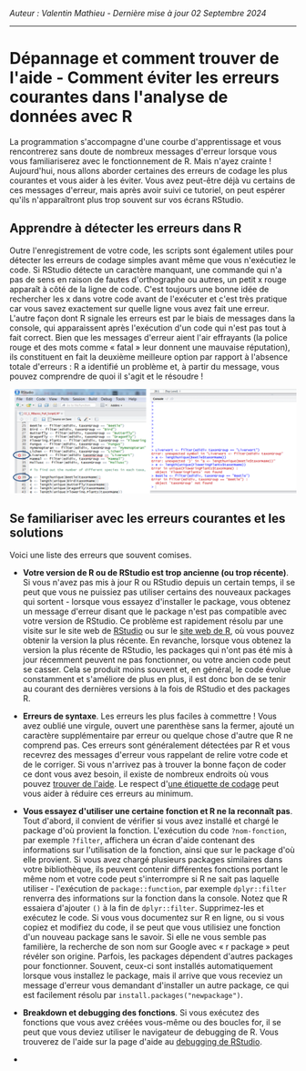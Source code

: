 *Auteur : Valentin Mathieu - Dernière mise à jour 02 Septembre 2024*

***

# Dépannage et comment trouver de l'aide - Comment éviter les erreurs courantes dans l'analyse de données avec R

<!-- :240903:gf:r:enseignement: -->

La programmation s'accompagne d'une courbe d'apprentissage et vous rencontrerez sans doute de nombreux messages d'erreur lorsque vous vous familiariserez avec le fonctionnement de R. 
Mais n'ayez crainte ! Aujourd'hui, nous allons aborder certaines des erreurs de codage les plus courantes et vous aider à les éviter. 
Vous avez peut-être déjà vu certains de ces messages d'erreur, mais après avoir suivi ce tutoriel, on peut espérer qu'ils n'apparaîtront plus trop souvent sur vos écrans RStudio.

## Apprendre à détecter les erreurs dans R

Outre l'enregistrement de votre code, les scripts sont également utiles pour détecter les erreurs de codage simples avant même que vous n'exécutiez le code. 
Si RStudio détecte un caractère manquant, une commande qui n'a pas de sens en raison de fautes d'orthographe ou autres, un petit x rouge apparaît à côté de la ligne de code. 
C'est toujours une bonne idée de rechercher les x dans votre code avant de l'exécuter et c'est très pratique car vous savez exactement sur quelle ligne vous avez fait une erreur. 
L'autre façon dont R signale les erreurs est par le biais de messages dans la console, qui apparaissent après l'exécution d'un code qui n'est pas tout à fait correct. 
Bien que les messages d'erreur aient l'air effrayants (la police rouge et des mots comme « fatal » leur donnent une mauvaise réputation), ils constituent en fait la deuxième meilleure option par rapport à l'absence totale d'erreurs : R a identifié un problème et, à partir du message, vous pouvez comprendre de quoi il s'agit et le résoudre !

![](images/xandm.png)

## Se familiariser avec les erreurs courantes et les solutions

Voici une liste des erreurs que souvent comises.

- **Votre version de R ou de RStudio est trop ancienne (ou trop récente)**. 
Si vous n'avez pas mis à jour R ou RStudio depuis un certain temps, il se peut que vous ne puissiez pas utiliser certains des nouveaux packages qui sortent - lorsque vous essayez d'installer le package, vous obtenez un message d'erreur disant que le package n'est pas compatible avec votre version de RStudio. 
Ce problème est rapidement résolu par une visite sur le site web de [RStudio](https://www.rstudio.com/products/rstudio/) ou sur le [site web de R](https://cran.r-project.org/), où vous pouvez obtenir la version la plus récente. 
En revanche, lorsque vous obtenez la version la plus récente de RStudio, les packages qui n'ont pas été mis à jour récemment peuvent ne pas fonctionner, ou votre ancien code peut se casser. 
Cela se produit moins souvent et, en général, le code évolue constamment et s'améliore de plus en plus, il est donc bon de se tenir au courant des dernières versions à la fois de RStudio et des packages R.

- **Erreurs de syntaxe**. Les erreurs les plus faciles à commettre ! 
Vous avez oublié une virgule, ouvert une parenthèse sans la fermer, ajouté un caractère supplémentaire par erreur ou quelque chose d'autre que R ne comprend pas. 
Ces erreurs sont généralement détectées par R et vous recevrez des messages d'erreur vous rappelant de relire votre code et de le corriger. 
Si vous n'arrivez pas à trouver la bonne façon de coder ce dont vous avez besoin, il existe de nombreux endroits où vous pouvez [trouver de l'aide](https://ourcodingclub.github.io/tutorials/troubleshooting/#help).
Le respect d'[une étiquette de codage](R-good-practices.md) peut vous aider à réduire ces erreurs au minimum.

- **Vous essayez d'utiliser une certaine fonction et R ne la reconnaît pas**. Tout d'abord, il convient de vérifier si vous avez installé et chargé le package d'où provient la fonction. 
L'exécution du code `?nom-fonction`, par exemple `?filter`, affichera un écran d'aide contenant des informations sur l'utilisation de la fonction, ainsi que sur le package d'où elle provient.
Si vous avez chargé plusieurs packages similaires dans votre bibliothèque, ils peuvent contenir différentes fonctions portant le même nom et votre code peut s'interrompre si R ne sait pas laquelle utiliser - l'exécution de `package::function`, par exemple `dplyr::filter` renverra des informations sur la fonction dans la console. Notez que R essaiera d'ajouter `()` à la fin de `dplyr::filter`. Supprimez-les et exécutez le code.
Si vous vous documentez sur R en ligne, ou si vous copiez et modifiez du code, il se peut que vous utilisiez une fonction d'un nouveau package sans le savoir. 
Si elle ne vous semble pas familière, la recherche de son nom sur Google avec « r package » peut révéler son origine. 
Parfois, les packages dépendent d'autres packages pour fonctionner. 
Souvent, ceux-ci sont installés automatiquement lorsque vous installez le package, mais il arrive que vous receviez un message d'erreur vous demandant d'installer un autre package, ce qui est facilement résolu par `install.packages("newpackage")`.

- **Breakdown et debugging des fonctions**. Si vous exécutez des fonctions que vous avez créées vous-même ou des boucles for, il se peut que vous deviez utiliser le navigateur de debugging de R. 
Vous trouverez de l'aide sur la page d'aide au [debugging de RStudio](https://support.rstudio.com/hc/en-us/articles/205612627-Debugging-with-RStudio). 

- 